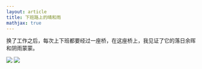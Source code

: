 ```yaml
---
layout: article
title: 下班路上的晴和雨
mathjax: true
---
```

换了工作之后，每次上下班都要经过一座桥，在这座桥上，我见证了它的落日余晖和阴雨蒙蒙。
<!--more-->
![](https://cdn.jsdelivr.net/gh/tpjz/image@main/微信图片_20220521210402.jpg)
![](https://cdn.jsdelivr.net/gh/tpjz/image@main/微信图片_20220524232141.jpg)